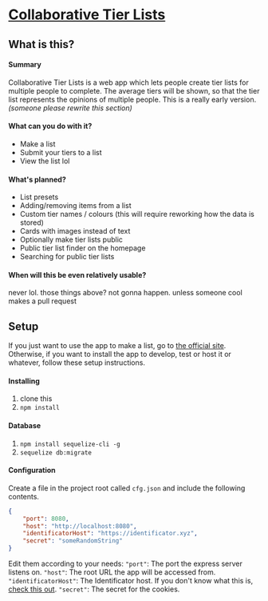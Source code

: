 # [Collaborative Tier Lists](https://ctl.flynna.uk)
## What is this?
#### Summary
Collaborative Tier Lists is a web app which lets people create tier lists for multiple people to complete. The average tiers will be shown, so that the tier list represents the opinions of multiple people.
This is a really early version.
*(someone please rewrite this section)*

#### What can you do with it?
- Make a list
- Submit your tiers to a list
- View the list lol

#### What's planned?
- List presets
- Adding/removing items from a list
- Custom tier names / colours (this will require reworking how the data is stored)
- Cards with images instead of text
- Optionally make tier lists public
- Public tier list finder on the homepage
- Searching for public tier lists

#### When will this be even relatively usable?
never lol. those things above? not gonna happen. unless someone cool makes a pull request

 
## Setup
If you just want to use the app to make a list, go to [the official site](https://ctl.flynna.uk). Otherwise, if you want to install the app to develop, test or host it or whatever, follow these setup instructions.

#### Installing
1. clone this
2. `npm install`

#### Database
1. `npm install sequelize-cli -g`
2. `sequelize db:migrate`

#### Configuration
Create a file in the project root called `cfg.json` and include the following contents.
```json
{
    "port": 8080,
    "host": "http://localhost:8080",
    "identificatorHost": "https://identificator.xyz",
    "secret": "someRandomString"
}
```
Edit them according to your needs:
`"port"`: The port the express server listens on.
`"host"`: The root URL the app will be accessed from.
`"identificatorHost"`: The Identificator host. If you don't know what this is, [check this out](https://identificator.xyz).
`"secret"`: The secret for the cookies.